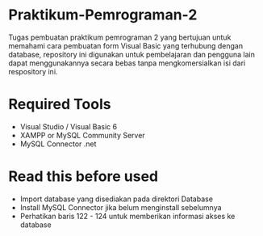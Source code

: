 # Praktikum-Pemrograman-2
Tugas pembuatan praktikum pemrograman 2 yang bertujuan untuk memahami cara pembuatan form Visual Basic yang terhubung dengan database, repository ini digunakan untuk pembelajaran dan pengguna lain dapat menggunakannya secara bebas tanpa mengkomersialkan isi dari respository ini.

# Required Tools
- Visual Studio / Visual Basic 6
- XAMPP or MySQL Community Server
- MySQL Connector .net

# Read this before used

- Import database yang disediakan pada direktori Database
- Install MySQL Connector jika belum menginstall sebelumnya
- Perhatikan baris 122 - 124 untuk memberikan informasi akses ke database
